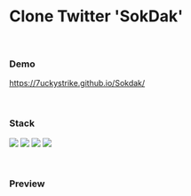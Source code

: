 # Clone Twitter 'SokDak'

<br />

### Demo
https://7uckystrike.github.io/Sokdak/

<br />

### Stack
<img src="https://img.shields.io/badge/react-61DAFB?style=for-the-badge&logo=react&logoColor=black">  <img src="https://img.shields.io/badge/css-1572B6?style=for-the-badge&logo=css3&logoColor=white"> <img src="https://img.shields.io/badge/firebase-FFCA28?style=for-the-badge&logo=css3&logoColor=black">
<img src="https://img.shields.io/badge/html-E34F26?style=for-the-badge&logo=css3&logoColor=white">

<br />

### Preview

